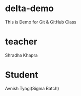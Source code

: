# delta-demo
This is Demo for Git &amp; GitHub Class

# teacher
Shradha Khapra

# Student
Avnish Tyagi(Sigma Batch)
